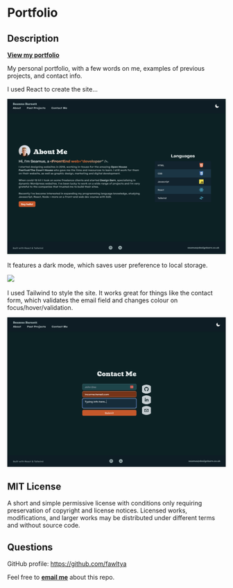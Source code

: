 
# Portfolio

## Description

**[View my portfolio](https://react-portfolio-fawltya.vercel.app/projects)**

My personal portfolio, with a few words on me, examples of previous projects, and contact info.

I used React to create the site...

![](./src/assets/images/screenshots/about.png)

It features a dark mode, which saves user preference to local storage.

![](./src/assets/images/screenshots/projects.png)

I used Tailwind to style the site. It works great for things like the contact form, which validates the email field and changes colour on focus/hover/validation.

![](./src/assets/images/screenshots/contact-form.png)

## MIT License

A short and simple permissive license with conditions only requiring preservation of copyright and license notices. Licensed works, modifications, and larger works may be distributed under different terms and without source code.

## Questions

GitHub profile: <https://github.com/fawltya>

Feel free to **[email me](mailto:seamus@designbarn.co.uk)** about this repo.